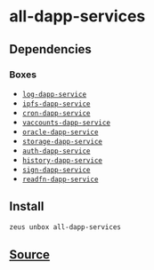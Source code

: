 
all-dapp-services 
====================




## Dependencies
### Boxes
* [`log-dapp-service`](log-dapp-service.md)
* [`ipfs-dapp-service`](ipfs-dapp-service.md)
* [`cron-dapp-service`](cron-dapp-service.md)
* [`vaccounts-dapp-service`](vaccounts-dapp-service.md)
* [`oracle-dapp-service`](oracle-dapp-service.md)
* [`storage-dapp-service`](storage-dapp-service.md)
* [`auth-dapp-service`](auth-dapp-service.md)
* [`history-dapp-service`](history-dapp-service.md)
* [`sign-dapp-service`](sign-dapp-service.md)
* [`readfn-dapp-service`](readfn-dapp-service.md)




## Install
```bash
zeus unbox all-dapp-services
```







## [Source](https://github.com/liquidapps-io/zeus-sdk/tree/master/boxes/groups/dapp-network/all-dapp-services)
